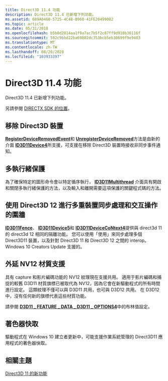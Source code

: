 ```yaml
---
title: Direct3D 11.4 功能
description: Direct3D 11.4 已新增下列功能。
ms.assetid: 689A0460-5725-4C48-B960-41FE20499082
ms.topic: article
ms.date: 05/31/2018
ms.openlocfilehash: b5b0d2814aa1f9a7ac7b5f2c87ff9d918b36116f
ms.sourcegitcommit: 592c9bbd22ba69802dc353bcb5eb30699f9e9403
ms.translationtype: MT
ms.contentlocale: zh-TW
ms.lasthandoff: 08/20/2020
ms.locfileid: "103933397"
---
```

# <a name="direct3d-114-features"></a>Direct3D 11.4 功能

Direct3D 11.4 已新增下列功能。

另請參閱 [DIRECTX SDK 的位置](../directx-sdk--august-2009-.md)。

## <a name="direct3d-device-removal"></a>移除 Direct3D 裝置

[**RegisterDeviceRemovedEvent**](/windows/desktop/api/d3d11_4/nf-d3d11_4-id3d11device4-registerdeviceremovedevent)和 [**UnregisterDeviceRemoved**](/windows/desktop/api/d3d11_4/nf-d3d11_4-id3d11device4-unregisterdeviceremoved)方法是由新的介面 [**ID3D11Device4**](/windows/desktop/api/d3d11_4/nn-d3d11_4-id3d11device4)所支援，可支援在移除 Direct3D 裝置時接收非同步事件通知。

## <a name="multithreaded-protection"></a>多執行緒保護

為了確保特定的圖形命令會以特定循序執行， [**ID3D11Multithread**](/windows/desktop/api/d3d11_4/nn-d3d11_4-id3d11multithread) 介面具有開啟和關閉多執行緒保護的方法，以及輸入和離開需要這項保護的關鍵程式碼的方法。

## <a name="fences-for-multi-device-synchronization-and-interop-with-direct3d-12"></a>使用 Direct3D 12 進行多重裝置同步處理和交互操作的圍牆

[**ID3D11Fence**](/windows/desktop/api/D3D11_3/nn-d3d11_3-id3d11fence)、 [**ID3D11Device5**](/windows/desktop/api/d3d11_4/nn-d3d11_4-id3d11device5)和 [**ID3D11DeviceCoNtext4**](/windows/desktop/api/d3d11_3/nn-d3d11_3-id3d11devicecontext4)提供與 direct3d 11 的 direct3d 12 相同的隔離功能。 您可以使用「使用」來同步處理多個 Direct3D11 裝置，以及針對 Direct3D 11 和 Direct3D 12 之間的 interop。 Windows 10 Creators Update 支援的。

## <a name="extended-nv12-texture-support"></a>外延 NV12 材質支援

具有 capture 和影片編碼功能的 NV12 紋理現在支援共用。 適用于影片編碼和捕捉的較舊 D3D11 材質旗標已被取代為 NV12，因為它會在新驅動程式的所有時間進行設定。 這類紋理不僅可以與 D3D11 共用，也可與 D3D12 共用。 在 D3D12 中，沒有任何新的旗標代表這些材質功能。

請參閱 [**D3D11 \_ FEATURE \_ DATA \_ D3D11 \_ OPTIONS4**](/windows/desktop/api/d3d11_4/ns-d3d11_4-d3d11_feature_data_d3d11_options4)中的布林值設定。

## <a name="shader-caching"></a>著色器快取

驅動程式在 Windows 10 建立者更新中，可能支援作業系統管理的 Direct3D11 應用程式的著色器快取。

## <a name="related-topics"></a>相關主題

<dl> <dt>

[Direct3D 11 的新功能](dx-graphics-overviews-introduction.md)
</dt> </dl>

 

 